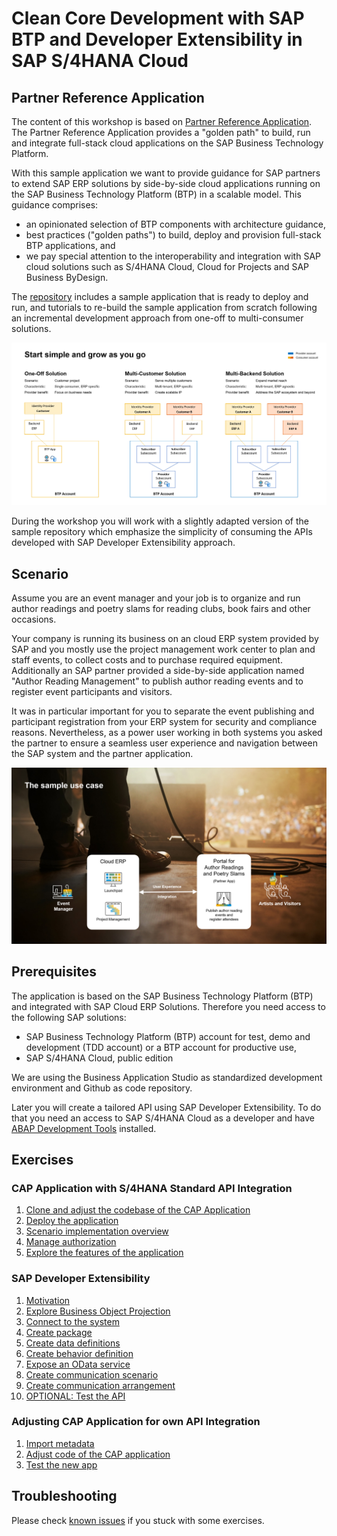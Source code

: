# Clean Core Development with SAP BTP and Developer Extensibility in SAP S/4HANA Cloud

## Partner Reference Application

The content of this workshop is based on [Partner Reference Application](https://github.com/SAP-samples/sme-partner-reference-application/). The Partner Reference Application provides a "golden path" to build, run and integrate full-stack cloud applications on the SAP Business Technology Platform.

With this sample application we want to provide guidance for SAP partners to extend SAP ERP solutions by side-by-side cloud applications running on the SAP Business Technology Platform (BTP) in a scalable model. This guidance comprises:
- an opinionated selection of BTP components with architecture guidance,
- best practices ("golden paths") to build, deploy and provision full-stack BTP applications, and
- we pay special attention to the interoperability and integration with SAP cloud solutions such as S/4HANA Cloud, Cloud for Projects and SAP Business ByDesign.

The [repository](https://github.com/SAP-samples/sme-partner-reference-application/) includes a sample application that is ready to deploy and run, and tutorials to re-build the sample application from scratch following an incremental development approach from one-off to multi-consumer solutions.

![Incremental approach](https://github.com/SAP-samples/sme-partner-reference-application/raw/main/Tutorials/images/readme_incremental-approach.jpg)

During the workshop you will work with a slightly adapted version of the sample repository which emphasize the simplicity of consuming the APIs developed with SAP Developer Extensibility approach.

## Scenario

Assume you are an event manager and your job is to organize and run author readings and poetry slams for reading clubs, book fairs and other occasions.

Your company is running its business on an cloud ERP system provided by SAP and you mostly use the project management work center to plan and staff events, to collect costs and to purchase required equipment. Additionally an SAP partner provided a side-by-side application named "Author Reading Management" to publish author reading events and to register event participants and visitors.

It was in particular important for you to separate the event publishing and participant registration from your ERP system for security and compliance reasons. Nevertheless, as a power user working in both systems you asked the partner to ensure a seamless user experience and navigation between the SAP system and the partner application.

![Sample use case](https://github.com/SAP-samples/sme-partner-reference-application/raw/main/Tutorials/images/readme_sample-use-case.jpg)

## Prerequisites

The application is based on the SAP Business Technology Platform (BTP) and integrated with SAP Cloud ERP Solutions. Therefore you need access to the following SAP solutions:

- SAP Business Technology Platform (BTP) account for test, demo and development (TDD account) or a BTP account for productive use,
- SAP S/4HANA Cloud, public edition

We are using the Business Application Studio as standardized development environment and Github as code repository.

Later you will create a tailored API using SAP Developer Extensibility. To do that you need an access to SAP S/4HANA Cloud as a developer and have [ABAP Development Tools](https://tools.eu1.hana.ondemand.com/#abap) installed.

## Exercises

### CAP Application with S/4HANA Standard API Integration

1. [Clone and adjust the codebase of the CAP Application](./part1/clone.md)
2. [Deploy the application](./part1/deploy.md)
3. [Scenario implementation overview](./part1/overview.md)
4. [Manage authorization](./part1/authorization.md)
5. [Explore the features of the application](./part1/explore.md)

### SAP Developer Extensibility

1. [Motivation](./part2/motivation.md)
2. [Explore Business Object Projection](./part2/bo-projection.md)
3. [Connect to the system](./part2/adt.md)
4. [Create package](./part2/package.md)
5. [Create data definitions](./part2/data-definitions.md)
6. [Create behavior definition](./part2/behavior-definition.md)
7. [Expose an OData service](./part2/expose.md)
8. [Create communication scenario](./part2/scenario.md)
9. [Create communication arrangement](./part2/arrangement.md)
10. [OPTIONAL: Test the API](./part2/test.md)

### Adjusting CAP Application for own API Integration

1. [Import metadata](./part3/metadata.md)
2. [Adjust code of the CAP application](./part3/adjust.md)
3. [Test the new app](./part3/test.md)

## Troubleshooting

Please check [known issues](./troubleshooting.md) if you stuck with some exercises.
